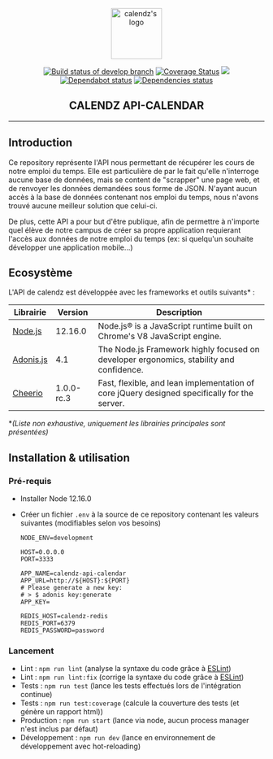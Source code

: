 <p align="center"><a href="https://calendz.app/" target="_blank" rel="noopener noreferrer"><img width="100" src="https://avatars3.githubusercontent.com/u/51510476?s=400&u=e110cf083bbc29eab84d4dceb85c94d7a87882db&v=4" alt="calendz's logo"></a></p>

<p align="center">
  <a href="https://travis-ci.com/calendz/calendz-api-calendar"><img src="https://travis-ci.com/calendz/calendz-api-calendar.svg?branch=develop" alt="Build status of develop branch"></a>
  <a href='https://coveralls.io/github/calendz/calendz-api-calendar?branch=develop'><img src='https://coveralls.io/repos/github/calendz/calendz-api-calendar/badge.svg?branch=develop' alt='Coverage Status' /></a>
  <a href="https://www.codacy.com/app/calendz/api-calendar?utm_source=github.com&amp;utm_medium=referral&amp;utm_content=calendz/calendz-api-calendar&amp;utm_campaign=Badge_Grade"><img src="https://api.codacy.com/project/badge/Grade/fe1399e3ba8e46b9bdefd046a240d7c1"/></a>
  <br>
  <a href="https://dependabot.com/"><img src="https://api.dependabot.com/badges/status?host=github&amp;repo=calendz/calendz-api-calendar" alt="Dependabot status"></a>
  <a href="https://dependabot.com/"><img src="https://img.shields.io/david/calendz/calendz-api-calendar.svg?maxAge=3600" alt="Dependencies status"></a>
  <br>
</p>

<h2 align="center">CALENDZ API-CALENDAR</h2>

---

## Introduction

Ce repository représente l'API nous permettant de récupérer les cours de notre emploi du temps. Elle est particulière de par le fait qu'elle n'interroge aucune base de données, mais se content de "scrapper" une page web, et de renvoyer les données demandées sous forme de JSON. N'ayant aucun accès à la base de données contenant nos emploi du temps, nous n'avons trouvé aucune meilleur solution que celui-ci.

De plus, cette API a pour but d'être publique, afin de permettre à n'importe quel élève de notre campus de créer sa propre application requierant l'accès aux données de notre emploi du temps (ex: si quelqu'un souhaite développer une application mobile...)

## Ecosystème

L'API de calendz est développée avec les frameworks et outils suivants* :

| Librairie        | Version    | Description                                                                                      |
| ---------------- | ---------- | ------------------------------------------------------------------------------------------------ |
| [Node.js]        | 12.16.0    | Node.js® is a JavaScript runtime built on Chrome's V8 JavaScript engine.                         |
| [Adonis.js]      | 4.1        | The Node.js Framework highly focused on developer ergonomics, stability and confidence.          |
| [Cheerio]        | 1.0.0-rc.3 | Fast, flexible, and lean implementation of core jQuery designed specifically for the server.     |

**(Liste non exhaustive, uniquement les librairies principales sont présentées)*

## Installation & utilisation

### Pré-requis

* Installer Node 12.16.0
* Créer un fichier `.env` à la source de ce repository contenant les valeurs suivantes (modifiables selon vos besoins)

      NODE_ENV=development

      HOST=0.0.0.0
      PORT=3333

      APP_NAME=calendz-api-calendar
      APP_URL=http://${HOST}:${PORT}
      # Please generate a new key: 
      # > $ adonis key:generate
      APP_KEY=

      REDIS_HOST=calendz-redis
      REDIS_PORT=6379
      REDIS_PASSWORD=password


### Lancement

* Lint : `npm run lint` (analyse la syntaxe du code grâce à [ESLint](https://github.com/eslint/eslint))
* Lint : `npm run lint:fix` (corrige la syntaxe du code grâce à [ESLint](https://github.com/eslint/eslint))
* Tests : `npm run test` (lance les tests effectués lors de l'intégration continue)
* Tests : `npm run test:coverage` (calcule la couverture des tests (et génère un rapport html))
* Production : `npm run start` (lance via node, aucun process manager n'est inclus par défaut)
* Développement : `npm run dev` (lance en environnement de développement avec hot-reloading)

[Node.js]: https://github.com/nodejs/node
[Adonis.js]: https://github.com/adonisjs
[Cheerio]: https://github.com/cheeriojs/cheerio
